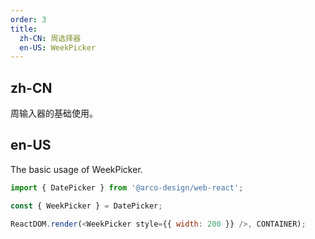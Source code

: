 ```yaml
---
order: 3
title:
  zh-CN: 周选择器
  en-US: WeekPicker
---
```


## zh-CN

周输入器的基础使用。

## en-US

The basic usage of WeekPicker.

```js
import { DatePicker } from '@arco-design/web-react';

const { WeekPicker } = DatePicker;

ReactDOM.render(<WeekPicker style={{ width: 200 }} />, CONTAINER);
```

